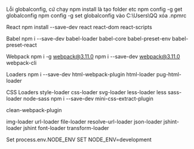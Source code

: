 Lỗi globalconfig, cứ chạy npm install là tạo folder etc
npm config -g get globalconfig
npm config -g set globalconfig 
vào C:\Users\QQ xóa .npmrc

React
npm install --save-dev react react-dom react-scripts

Babel
npm i --save-dev babel-loader babel-core babel-preset-env babel-preset-react

Webpack
npm i -g webpack@3.11.0
npm i --save-dev webpack@3.11.0 webpack-cli

Loaders
npm i --save-dev html-webpack-plugin html-loader pug-html-loader

CSS Loaders
style-loader css-loader svg-loader 
less-loader less
sass-loader node-sass
npm i --save-dev mini-css-extract-plugin

clean-webpack-plugin

img-loader url-loader file-loader resolve-url-loader
json-loader jshint-loader jshint  font-loader transform-loader  

Set process.env.NODE_ENV
SET NODE_ENV=development